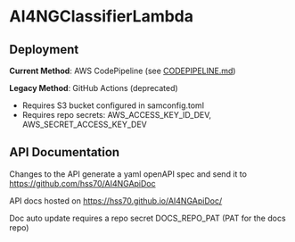 # AI4NGClassifierLambda

## Deployment

**Current Method**: AWS CodePipeline (see [CODEPIPELINE.md](CODEPIPELINE.md))

**Legacy Method**: GitHub Actions (deprecated)
- Requires S3 bucket configured in samconfig.toml
- Requires repo secrets: AWS_ACCESS_KEY_ID_DEV, AWS_SECRET_ACCESS_KEY_DEV

## API Documentation

Changes to the API generate a yaml openAPI spec and send it to https://github.com/hss70/AI4NGApiDoc 

API docs hosted on https://hss70.github.io/AI4NGApiDoc/

Doc auto update requires a repo secret DOCS_REPO_PAT (PAT for the docs repo)